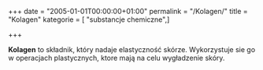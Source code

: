 +++
date = "2005-01-01T00:00:00+01:00"
permalink = "/Kolagen/"
title = "Kolagen"
kategorie = [ "substancje chemiczne",]

+++

**Kolagen** to składnik, który nadaje elastyczność skórze. Wykorzystuje sie go w operacjach plastycznych, ktore mają na celu wygładzenie skóry.
